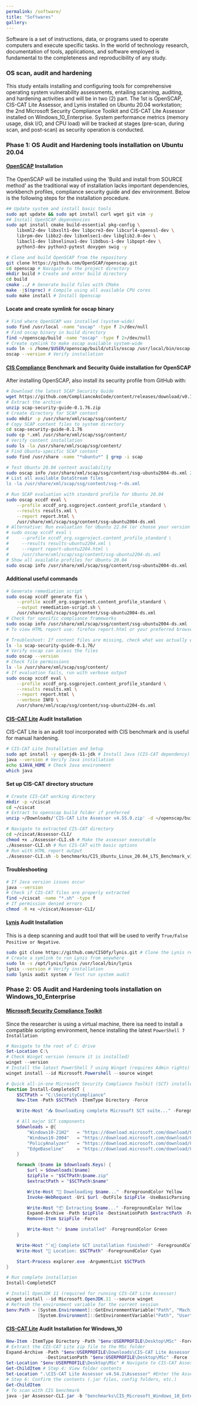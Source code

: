 ```yaml
---
permalink: /software/
title: "Softwares"
gallery:
---
```

Software is a set of instructions, data, or programs used to operate computers and execute specific tasks. In the world of technology research, documentation of tools, applications, and software employed is fundamental to the completeness and reproducibility of any study. 
### OS scan, audit and hardening
This study entails installing and configuring tools for comprehensive operating system vulnerability assessments, entailing scanning, auditing, and hardening activities and will be in two (2) part. The 1st is OpenSCAP, CIS-CAT Lite Assessor, and Lynis installed on Ubuntu 20.04 workstation; the 2nd Microsoft Security Compliance Toolkit and CIS-CAT Lite Assessor installed on Windows_10_Enterprise. System performance metrics (memory usage, disk I/O, and CPU load) will be tracked at stages (pre-scan, during scan, and post-scan) as security operation is conducted.
### Phase 1: OS Audit and Hardening tools installation on Ubuntu 20.04
#### [OpenSCAP](https://www.open-scap.org/) Installation 
The OpenSCAP will be installed using the 'Build and install from SOURCE method' as the traditional way of installation lacks important dependencies, workbench profiles, compliance security guide and dev environment. Below is the following steps for the installation procedure.
```bash
## Update system and install basic tools
sudo apt update && sudo apt install curl wget git vim -y
## Install OpenSCAP dependencies
sudo apt install cmake build-essential pkg-config \
    libxml2-dev libxslt1-dev libpcre3-dev libcurl4-openssl-dev \
    librpm-dev libbz2-dev libxmlsec1-dev libglib2.0-dev \
    libacl1-dev libselinux1-dev libdbus-1-dev libpopt-dev \
    python3-dev python3-pytest doxygen swig -y
```
```bash
# Clone and build OpenSCAP from the repository
git clone https://github.com/OpenSCAP/openscap.git
cd openscap # Navigate to the project directory
mkdir build # Create and enter build directory
cd build
cmake ../ # Generate build files with CMake
make -j$(nproc) # Compile using all available CPU cores
sudo make install # Install Openscap
```
#### Locate and create symlink for oscap binary
```bash
# Find where OpenSCAP was installed (system-wide)
sudo find /usr/local -name "oscap" -type f 2>/dev/null
# Find oscap binary in build directory
find ~/openscap/build -name "oscap" -type f 2>/dev/null
# Create symlink to make oscap available system-wide
sudo ln -s /home/$USER/openscap/build/utils/oscap /usr/local/bin/oscap
oscap --version # Verify installation
```
#### [CIS Compliance](https://github.com/ComplianceAsCode/content) Benchmark and Security Guide installation for OpenSCAP
After installing OpenSCAP, also install its security profile from GitHub with:
```bash
# Download the latest SCAP Security Guide
wget https://github.com/ComplianceAsCode/content/releases/download/v0.1.76/scap-security-guide-0.1.76.zip
# Extract the archive
unzip scap-security-guide-0.1.76.zip
# Create directory for SCAP content
sudo mkdir -p /usr/share/xml/scap/ssg/content/
# Copy SCAP content files to system directory
cd scap-security-guide-0.1.76
sudo cp *.xml /usr/share/xml/scap/ssg/content/
# Verify content installation
sudo ls -la /usr/share/xml/scap/ssg/content/
# Find Ubuntu-specific SCAP content
sudo find /usr/share -name "*ubuntu*" | grep -i scap

# Test Ubuntu 20.04 content availability
sudo oscap info /usr/share/xml/scap/ssg/content/ssg-ubuntu2004-ds.xml 2>/dev/null || echo "Ubuntu 20.04 
# List all available DataStream files
ls -la /usr/share/xml/scap/ssg/content/ssg-*-ds.xml
```
```bash
# Run SCAP evaluation with standard profile for Ubuntu 20.04
sudo oscap xccdf eval \
    --profile xccdf_org.ssgproject.content_profile_standard \
    --results results.xml \
    --report report.html \
    /usr/share/xml/scap/ssg/content/ssg-ubuntu2004-ds.xml
# Alternative: Run evaluation for Ubuntu 22.04 (or choose your version if available)
# sudo oscap xccdf eval \
#     --profile xccdf_org.ssgproject.content_profile_standard \
#     --results results-ubuntu2204.xml \
#     --report report-ubuntu2204.html \
#     /usr/share/xml/scap/ssg/content/ssg-ubuntu2204-ds.xml
# Show all available profiles for Ubuntu 20.04
sudo oscap info /usr/share/xml/scap/ssg/content/ssg-ubuntu2004-ds.xml | grep -A 50 "Profiles:"
```
#### Additional useful commands
```bash
# Generate remediation script
sudo oscap xccdf generate fix \
    --profile xccdf_org.ssgproject.content_profile_standard \
    --output remediation-script.sh \
    /usr/share/xml/scap/ssg/content/ssg-ubuntu2004-ds.xml
# Check for specific compliance frameworks
sudo oscap info /usr/share/xml/scap/ssg/content/ssg-ubuntu2004-ds.xml | grep -i "cis\|nist\|pci"
# To view HTML report use: firefox report.html or your preferred browser
```
```bash
# Troubleshoot: If content files are missing, check what was actually extracted
ls -la scap-security-guide-0.1.76/
# Verify oscap can access the files
sudo oscap --version
# Check file permissions
ls -la /usr/share/xml/scap/ssg/content/
# If evaluation fails, run with verbose output
sudo oscap xccdf eval \
    --profile xccdf_org.ssgproject.content_profile_standard \
    --results results.xml \
    --report report.html \
    --verbose INFO \
    /usr/share/xml/scap/ssg/content/ssg-ubuntu2204-ds.xml
```
#### [CIS-CAT Lite](https://learn.cisecurity.org/cis-cat-lite) Audit Installation 
CIS-CAT Lite is an audit tool incorporated with CIS benchmark and is useful for manual hardening.
```bash
# CIS-CAT Lite Installation and Setup
sudo apt install -y openjdk-11-jdk # Install Java (CIS-CAT dependency) OpenJDK 11
java --version # Verify Java installation
echo $JAVA_HOME # Check Java environment
which java
```
#### Set up CIS-CAT directory structure
```bash
# Create CIS-CAT working directory
mkdir -p ~/ciscat
cd ~/ciscat
# Extract to openscap build folder if preferred
unzip ~/Downloads/'CIS-CAT Lite Assessor v4.55.0.zip' -d ~/openscap/build/

# Navigate to extracted CIS-CAT directory
cd ~/ciscat/Assessor-CLI/
chmod +x ./Assessor-CLI.sh # Make the assessor executable
./Assessor-CLI.sh # Run CIS-CAT with basic options
# Run with HTML report output
./Assessor-CLI.sh -b benchmarks/CIS_Ubuntu_Linux_20.04_LTS_Benchmark_v1.1.0-xccdf.xml -r ~/ciscat/reports/
```
#### Troubleshooting
```bash
# If Java version issues occur
java --version
# Check if CIS-CAT files are properly extracted
find ~/ciscat -name "*.sh" -type f
# If permission denied errors
chmod -R +x ~/ciscat/Assessor-CLI/
```
#### [Lynis](https://github.com/CISOfy/Lynis) Audit Installation
This is a deep scanning and audit tool that will be used to verify `True/False Positive or Negative`.
```bash
sudo git clone https://github.com/CISOfy/lynis.git # Clone the Lynis repository
# Create a symlink to run Lynis from anywhere
sudo ln -s /opt/lynis/lynis /usr/local/bin/lynis
lynis --version # Verify installation
sudo lynis audit system # Test run system audit
```
### Phase 2: OS Audit and Hardening tools installation on Windows_10_Enterprise
#### [Microsoft Security Compliance Toolkit](https://www.microsoft.com/en-us/download/details.aspx?id=55319) 
Since the researcher is using a virtual machine, there isa  need to install a compatible scripting environment, hence installing the latest `PowerShell 7 Installation`
```powershell
# Navigate to the root of C: drive
Set-Location C:\
# Check Winget version (ensure it is installed)
winget --version
# Install the latest PowerShell 7 using Winget (requires Admin rights)
winget install --id Microsoft.Powershell --source winget
```
```powershell
# Quick all-in-one Microsoft Security Compliance Toolkit (SCT) installer
function Install-CompleteSCT {
    $SCTPath = "C:\SecurityCompliance"
    New-Item -Path $SCTPath -ItemType Directory -Force

    Write-Host "📥 Downloading complete Microsoft SCT suite..." -ForegroundColor Cyan

    # All major SCT components
    $downloads = @{
        "Windows10-21H2"   = "https://download.microsoft.com/download/8/5/C/85C25433-A1B0-4FFA-9429-7E023E7DA8D8/Windows%2010%20Version%2021H2%20Security%20Baseline.zip"
        "Windows10-2004"   = "https://download.microsoft.com/download/8/5/C/85C25433-A1B0-4FFA-9429-7E023E7DA8D8/Windows%2010%20Version%202004%20and%20Windows%20Server%20Version%202004%20Security%20Baseline.zip"
        "PolicyAnalyzer"   = "https://download.microsoft.com/download/8/5/C/85C25433-A1B0-4FFA-9429-7E023E7DA8D8/PolicyAnalyzer.zip"
        "EdgeBaseline"     = "https://download.microsoft.com/download/8/5/C/85C25433-A1B0-4FFA-9429-7E023E7DA8D8/Microsoft%20Edge%20Security%20Baseline.zip"
    }

    foreach ($name in $downloads.Keys) {
        $url = $downloads[$name]
        $zipFile = "$SCTPath\$name.zip"
        $extractPath = "$SCTPath\$name"

        Write-Host "🔽 Downloading $name..." -ForegroundColor Yellow
        Invoke-WebRequest -Uri $url -OutFile $zipFile -UseBasicParsing

        Write-Host "📦 Extracting $name..." -ForegroundColor Yellow
        Expand-Archive -Path $zipFile -DestinationPath $extractPath -Force
        Remove-Item $zipFile -Force

        Write-Host "✅ $name installed" -ForegroundColor Green
    }

    Write-Host "`n🎉 Complete SCT installation finished!" -ForegroundColor Green
    Write-Host "📁 Location: $SCTPath" -ForegroundColor Cyan

    Start-Process explorer.exe -ArgumentList $SCTPath
}

# Run complete installation
Install-CompleteSCT
```
```powershell
# Install OpenJDK 11 (required for running CIS-CAT Lite Assessor)
winget install --id Microsoft.OpenJDK.11 --source winget
# Refresh the environment variable for the current session
$env:Path = [System.Environment]::GetEnvironmentVariable("Path", "Machine") + ";" +
            [System.Environment]::GetEnvironmentVariable("Path", "User") Java -version
```
#### [CIS-CAT Lite](https://learn.cisecurity.org/cis-cat-lite) Audit Installation for Windows_10
```powershell
New-Item -ItemType Directory -Path "$env:USERPROFILE\Desktop\MSc" -Force # Create a folder MSc
# Extract the CIS-CAT Lite zip file to the MSc folder
Expand-Archive -Path "$env:USERPROFILE\Downloads\CIS-CAT Lite Assessor v4.54.1.zip" `
               -DestinationPath "$env:USERPROFILE\Desktop\MSc" -Force
Set-Location "$env:USERPROFILE\Desktop\MSc" # Navigate to CIS-CAT Assessor folder
Get-ChildItem # Step 4: View folder contents
Set-Location ".\CIS-CAT Lite Assessor v4.54.1\Assessor" #Enter the Assessor directory 
# Step 6: Confirm the contents (.jar files, config folders, etc.)
Get-ChildItem
# To scan with CIS benchmark
java -jar Assessor-CLI.jar -b "benchmarks\CIS_Microsoft_Windows_10_Enterprise_Benchmark_v4.0.0-xccdf.xml" -p "Level 1 (L1) - Corporate/Enterprise Environment (general use)" -html -txt
```




